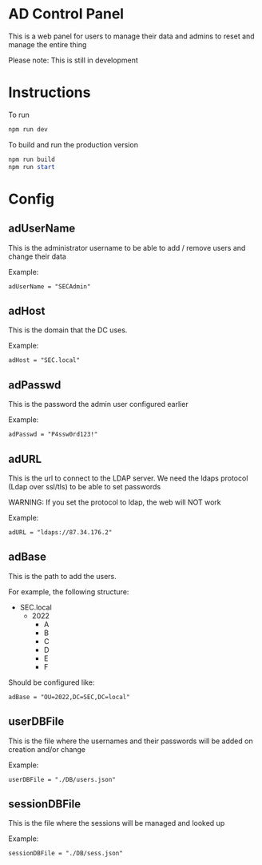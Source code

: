 # AD Control Panel

This is a web panel for users to manage their data and admins to reset and manage the entire thing

Please note: This is still in development

# Instructions

To run
```powershell
npm run dev
```

To build and run the production version
```powershell
npm run build
npm run start
```

# Config

## adUserName

This is the administrator username to be able to add / remove users and change their data

Example: 
```
adUserName = "SECAdmin"
```

## adHost

This is the domain that the DC uses.

Example:
```
adHost = "SEC.local"
```

## adPasswd

This is the password the admin user configured earlier

Example: 
```
adPasswd = "P4ssw0rd123!"
```

## adURL

This is the url to connect to the LDAP server. We need the ldaps protocol (Ldap over ssl/tls) to be able to set passwords

WARNING: If you set the protocol to ldap, the web will NOT work

Example: 
```
adURL = "ldaps://87.34.176.2"
```

## adBase

This is the path to add the users.

For example, the following structure:

+ SEC.local
    + 2022
        + A
        + B
        + C
        + D
        + E
        + F

Should be configured like:

```
adBase = "OU=2022,DC=SEC,DC=local"
```

## userDBFile

This is the file where the usernames and their passwords will be added on creation and/or change

Example:

```
userDBFile = "./DB/users.json"
```

## sessionDBFile

This is the file where the sessions will be managed and looked up

Example: 

```
sessionDBFile = "./DB/sess.json"
```